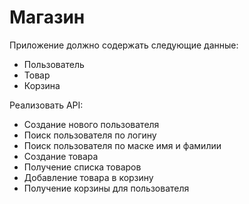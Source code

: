 # **Магазин**

Приложение должно содержать следующие данные:
- Пользователь
- Товар
- Корзина

Реализовать API:
-	Создание нового пользователя
-	Поиск пользователя по логину
-	Поиск пользователя по маске имя и фамилии
-	Создание товара
-	Получение списка товаров
-	Добавление товара в корзину
-	Получение корзины для пользователя